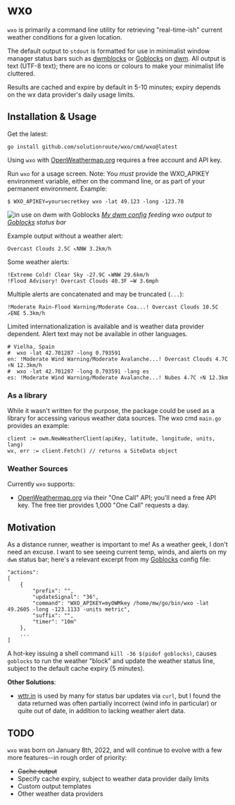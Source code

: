 # wxo
`wxo` is primarily a command line utility for retrieving "real-time-ish" current
weather conditions for a given location.

The default output to `stdout` is formatted for use in minimalist window manager
status bars such as [dwmblocks][3] or [Goblocks][4] on [dwm][1]. All output is
text (UTF-8 text); there are no icons or colours to make your minimalist life
cluttered.

Results are cached and expire by default in 5-10 minutes; expiry depends on the
wx data provider's daily usage limits.

## Installation & Usage

Get the latest:

    go install github.com/solutionroute/wxo/cmd/wxo@latest

Using `wxo` with [OpenWeathermap.org][4] requires a free account and API key.

Run `wxo` for a usage screen. Note: You *must* provide the WXO_APIKEY environment
variable, either on the command line, or as part of your permanent environment.
Example:

    $ WXO_APIKEY=yoursecretkey wxo -lat 49.123 -long -123.78

![in use on dwm with Goblocks](https://raw.githubusercontent.com/solutionroute/wxo/main/doc/20220110-151745.png)
_[My dwm config][2] feeding wxo output to [Goblocks][3] status bar_

Example output without a weather alert:

    Overcast Clouds 2.5C ↖NNW 3.2km/h

Some weather alerts:

    !Extreme Cold! Clear Sky -27.9C ↖WNW 29.6km/h
    !Flood Advisory! Overcast Clouds 40.3F ←W 3.6mph

Multiple alerts are concatenated and may be truncated (`...`):

    !Moderate Rain-Flood Warning/Moderate Coa...! Overcast Clouds 10.5C ↗ENE 5.3km/h

Limited internationalization is available and is weather data provider dependent. Alert text may not be available in other languages.

    # Vielha, Spain
    #  wxo -lat 42.701287 -long 0.793591
    en: !Moderate Wind Warning/Moderate Avalanche...! Overcast Clouds 4.7C ↑N 12.3km/h
    #  wxo -lat 42.701287 -long 0.793591 -lang es
    es: !Moderate Wind Warning/Moderate Avalanche...! Nubes 4.7C ↑N 12.3km

### As a library

While it wasn't written for the purpose, the package could be used as a library
for accessing various weather data sources. The wxo cmd `main.go` provides an
example:

    client := owm.NewWeatherClient(apiKey, latitude, longitude, units, lang)
	wx, err := client.Fetch() // returns a SiteData object

### Weather Sources

Currently `wxo` supports:

* [OpenWeathermap.org][5] via their "One Call" API; you'll need a free API key.
  The free tier provides 1,000 "One Call" requests a day.

## Motivation

As a distance runner, weather is important to me! As a weather geek, I don't
need an excuse. I want to see seeing current temp, winds, and alerts on my `dwm`
status bar; here's a relevant excerpt from my [Goblocks][3] config file:

    "actions":
    [
        {
            "prefix": "",
            "updateSignal": "36",
            "command": "WXO_APIKEY=myOWMkey /home/mw/go/bin/wxo -lat 49.2605 -long -123.1133 -units metric",
            "suffix": "",
            "timer": "10m"
        },
        ...
    ]

A hot-key issuing a shell command `kill -36 $(pidof goblocks)`, causes
`goblocks` to run the weather "block" and update the weather status line,
subject to the default cache expiry (5 minutes).

**Other Solutions**:

* [wttr.in](https://wttr.in/) is used by many for status bar updates via `curl`,
  but I found the data returned was often partially incorrect (wind info in
  particular) or quite out of date, in addition to lacking weather alert data.

## TODO

`wxo` was born on January 8th, 2022, and will continue to evolve with a few more
features--in rough order of priority:

* ~~Cache output~~
* Specify cache expiry, subject to weather data provider daily limits
* Custom output templates
* Other weather data providers


[1]: <https://dwm.suckless.org/>
[2]: <https://github.com/solutionroute/suckless> "My dwm config and other patches"
[3]: <https://github.com/Stargarth/Goblocks>
[4]: <https://github.com/torrinfail/dwmblocks>
[5]: <https://openweathermap.org/> 
